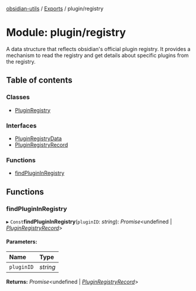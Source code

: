 [obsidian-utils](../README.md) / [Exports](../modules.md) / plugin/registry

# Module: plugin/registry

A data structure that reflects obsidian's official plugin registry. It provides a mechanism
to read the registry and get details about specific plugins from the registry.

## Table of contents

### Classes

- [PluginRegistry](../classes/plugin_registry.pluginregistry.md)

### Interfaces

- [PluginRegistryData](../interfaces/plugin_registry.pluginregistrydata.md)
- [PluginRegistryRecord](../interfaces/plugin_registry.pluginregistryrecord.md)

### Functions

- [findPluginInRegistry](plugin_registry.md#findplugininregistry)

## Functions

### findPluginInRegistry

▸ `Const`**findPluginInRegistry**(`pluginID`: *string*): *Promise*<undefined \| [*PluginRegistryRecord*](../interfaces/plugin_registry.pluginregistryrecord.md)\>

#### Parameters:

Name | Type |
:------ | :------ |
`pluginID` | *string* |

**Returns:** *Promise*<undefined \| [*PluginRegistryRecord*](../interfaces/plugin_registry.pluginregistryrecord.md)\>

